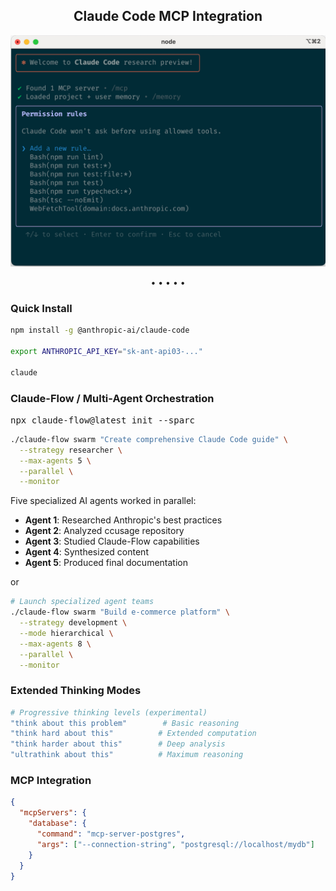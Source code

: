 <h2 align="center">Claude Code MCP Integration</h2>

<p align="center">
  <img src="Images/tool_permissions.png" alt="CCI" width="600">
</p>

<p align="center">
  <a href="#"></a> •
  <a href="#"></a> •
  <a href="#"></a> •
  <a href="#"></a> •
  <a href="#"></a> •
</p>

### Quick Install
```bash
npm install -g @anthropic-ai/claude-code

export ANTHROPIC_API_KEY="sk-ant-api03-..."

claude
```

### Claude-Flow / Multi-Agent Orchestration
<kbd>npx claude-flow@latest init --sparc</kbd>

```bash
./claude-flow swarm "Create comprehensive Claude Code guide" \
  --strategy researcher \
  --max-agents 5 \
  --parallel \
  --monitor
```

Five specialized AI agents worked in parallel:
- **Agent 1**: Researched Anthropic's best practices
- **Agent 2**: Analyzed ccusage repository
- **Agent 3**: Studied Claude-Flow capabilities
- **Agent 4**: Synthesized content
- **Agent 5**: Produced final documentation

or

```bash
# Launch specialized agent teams
./claude-flow swarm "Build e-commerce platform" \
  --strategy development \
  --mode hierarchical \
  --max-agents 8 \
  --parallel \
  --monitor
```


### Extended Thinking Modes

```bash
# Progressive thinking levels (experimental)
"think about this problem"        # Basic reasoning
"think hard about this"          # Extended computation
"think harder about this"        # Deep analysis
"ultrathink about this"          # Maximum reasoning
```

### MCP Integration
```json
{
  "mcpServers": {
    "database": {
      "command": "mcp-server-postgres",
      "args": ["--connection-string", "postgresql://localhost/mydb"]
    }
  }
}
```
